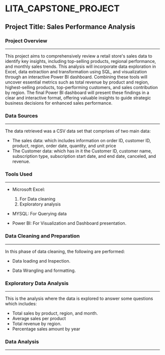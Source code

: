 # LITA_CAPSTONE_PROJECT
## Project Title: Sales Performance Analysis


### Project Overview
--- 
This project aims to comprehensively review a retail store's sales data to identify key insights, including top-selling products, regional performance, and monthly sales trends. This analysis will incorporate data exploration in Excel, data extraction and transformation using SQL, and visualization through an interactive Power BI dashboard. Combining these tools will uncover essential metrics such as total revenue by product and region, highest-selling products, top-performing customers, and sales contribution by region. The final Power BI dashboard will present these findings in a clear and interactive format, offering valuable insights to guide strategic business decisions for enhanced sales performance.

### Data Sources
--- 
The data retrieved was a CSV data set that comprises of two main data:
- The sales data: which includes information on order ID, customer ID, product, region, order date, quantity, and unit price
- The Customer data: which has in it the Customer ID, customer name, subscription type, subscription start date, and end date, canceled, and revenue.


### Tools Used
--- 
- Microsoft Excel:
    1) For Data cleaning
    2) Exploratory analysis

- MYSQL: For Querying data
  
- Power BI: For Visualization and Dashboard presentation.

### Data Cleaning and Preparation
--- 
In this phase of data cleaning, the following are performed:
- Data loading and Inspection.
  
- Data Wrangling and formatting.

### Exploratory Data Analysis
--- 
This is the analysis where the data is explored to answer some questions which includes:
- Total sales by product, region, and month.
- Average sales per product
- Total revenue by region.
- Percentage sales amount by year

### Data Analysis
--- 
